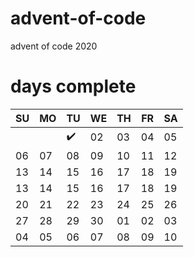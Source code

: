 # advent-of-code
advent of code 2020

# days complete

|SU|MO|TU|WE|TH|FR|SA|
|-|-|-|-|-|-|-|
|||:heavy_check_mark:|02|03|04|05|
|06|07|08|09|10|11|12|
|13|14|15|16|17|18|19|
|13|14|15|16|17|18|19|
|20|21|22|23|24|25|26|
|27|28|29|30|01|02|03|
|04|05|06|07|08|09|10|
